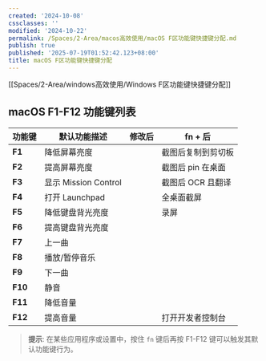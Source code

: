```yaml
---
created: '2024-10-08'
cssclasses: ''
modified: '2024-10-22'
permalink: /Spaces/2-Area/macos高效使用/macOS F区功能键快捷键分配.md
publish: true
published: '2025-07-19T01:52:42.123+08:00'
title: macOS F区功能键快捷键分配
---
```

[[Spaces/2-Area/windows高效使用/Windows F区功能键快捷键分配]]

## macOS F1-F12 功能键列表

| 功能键     | 默认功能描述             | 修改后 | fn + 后    |
| ------- | ------------------ | --- | --------- |
| **F1**  | 降低屏幕亮度             |     | 截图后复制到剪切板 |
| **F2**  | 提高屏幕亮度             |     | 截图后 pin 在桌面 |
| **F3**  | 显示 Mission Control |     | 截图后 OCR 且翻译 |
| **F4**  | 打开 Launchpad       |     | 全桌面截屏     |
| **F5**  | 降低键盘背光亮度           |     | 录屏        |
| **F6**  | 提高键盘背光亮度           |     |           |
| **F7**  | 上一曲                |     |           |
| **F8**  | 播放/暂停音乐            |     |           |
| **F9**  | 下一曲                |     |           |
| **F10** | 静音                 |     |           |
| **F11** | 降低音量               |     |           |
| **F12** | 提高音量               |     | 打开开发者控制台  |

> **提示**: 在某些应用程序或设置中，按住 `fn` 键后再按 F1-F12 键可以触发其默认功能键行为。